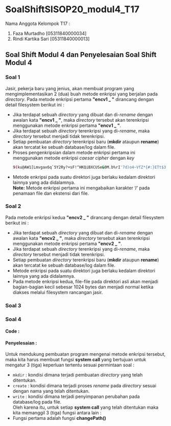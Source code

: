 # SoalShiftSISOP20_modul4_T17
Nama Anggota Kelompok T17 :
  1. Faza Murtadho [05311840000034]
  2. Rindi Kartika Sari [05311840000013]

## Soal Shift Modul 4 dan Penyelesaian Soal Shift Modul 4
### Soal 1
Jasir, pekerja baru yang jenius, akan membuat program yang mengimplementasikan 2 (dua) buah metode enkripsi yang berjalan pada _directory_. Pada metode enkripsi pertama __"encv1 _ "__ dirancang dengan detail filesystem berikut ini :
  * Jika terdapat sebuah _directory_ yang dibuat dan di-_rename_ dengan awalan kata __"encv1 _ "__, maka _directory_ tersebut akan terenkripsi menggunakan metode enkripsi pertama __"encv1 _ "__. 
  * Jika terdapat sebuah _directory_ terenkripsi yang di-_rename_, maka _directory_ tersebut menjadi tidak terenkripsi. 
  * Setiap pembuatan _directory_ terenkripsi baru (__mkdir__ ataupun __rename__) akan tercatat ke sebuah database/log dalam file. 
  * Proses pengenkripsian dalam metode enkripsi pertama ini menggunakan metode enkripsi _caesar cipher_ dengan _key_ 
    ```bash 
    9(ku@AW1[Lmvgax6q`5Y2Ry?+sF!^HKQiBXCUSe&0M.b%rI'7d)o4~VfZ*{#:}ETt$3J-zpc]lnh8,GwP_ND|jO
    ```
  * Metode enkripsi pada suatu direktori juga berlaku kedalam direktori lainnya yang ada didalamnya. <br>
__Note:__ Metode enkripsi pertama ini mengabaikan karakter ‘/’ pada penamaan file dan ekstensi dari file. 
### Soal 2
Pada metode enkripsi kedua __"encv2 _ "__ dirancang dengan detail filesystem berikut ini :
  * Jika terdapat sebuah _directory_ yang dibuat dan di-_rename_ dengan awalan kata __"encv2 _ "__, maka _directory_ tersebut akan terenkripsi menggunakan metode enkripsi pertama __"encv2 _ "__. 
  * Jika terdapat sebuah _directory_ terenkripsi yang di-_rename_, maka _directory_ tersebut menjadi tidak terenkripsi. 
  * Setiap pembuatan _directory_ terenkripsi baru (__mkdir__ ataupun __rename__) akan tercatat ke sebuah database/log dalam file. 
  * Metode enkripsi pada suatu direktori juga berlaku kedalam direktori lainnya yang ada didalamnya.
  * Pada metode enkripsi kedua, file-file pada direktori asli akan menjadi bagian-bagian kecil sebesar 1024 bytes dan menjadi normal ketika diakses melalui filesystem rancangan jasir.
### Soal 3
### Soal 4
  #### Code :
  #### Penyelesaian :
  Untuk mendukung pembuatan program mengenai metode enkripsi tersebut, maka kita harus membuat fungsi __system call__ yang bertujuan untuk mengatur 3 (tiga) keperluan tertentu sesuai permintaan soal :
  * ```mkdir``` : kondisi dimana terjadi pembuatan _directory_ yang telah ditentukan.
  * ```create``` : kondisi dimana terjadi proses _rename_ pada _directory_ sesuai dengan nama yang telah ditentukan.
  * ```write``` : kondisi dimana terjadi penyimpanan perubahan pada database/log pada file. <br>
  Oleh karena itu, untuk setiap __system call__ yang telah ditentukan maka kita memanggil 3 (tiga) fungsi antara lain :
  * Fungsi pertama adalah fungsi __changePath()__
